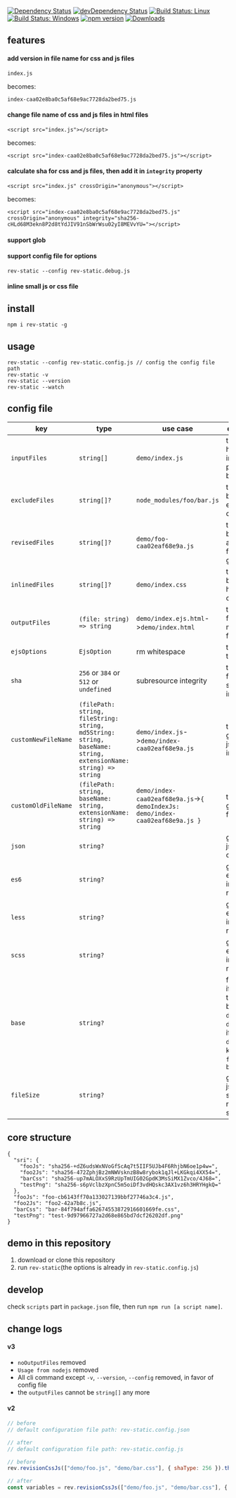 [![Dependency Status](https://david-dm.org/plantain-00/rev-static.svg)](https://david-dm.org/plantain-00/rev-static)
[![devDependency Status](https://david-dm.org/plantain-00/rev-static/dev-status.svg)](https://david-dm.org/plantain-00/rev-static#info=devDependencies)
[![Build Status: Linux](https://travis-ci.org/plantain-00/rev-static.svg?branch=master)](https://travis-ci.org/plantain-00/rev-static)
[![Build Status: Windows](https://ci.appveyor.com/api/projects/status/github/plantain-00/rev-static?branch=master&svg=true)](https://ci.appveyor.com/project/plantain-00/rev-static/branch/master)
[![npm version](https://badge.fury.io/js/rev-static.svg)](https://badge.fury.io/js/rev-static)
[![Downloads](https://img.shields.io/npm/dm/rev-static.svg)](https://www.npmjs.com/package/rev-static)

## features

#### add version in file name for css and js files

`index.js`

becomes:

`index-caa02e8ba0c5af68e9ac7728da2bed75.js`

#### change file name of css and js files in html files

`<script src="index.js"></script>`

becomes:

`<script src="index-caa02e8ba0c5af68e9ac7728da2bed75.js"></script>`

#### calculate sha for css and js files, then add it in `integrity` property

`<script src="index.js" crossOrigin="anonymous"></script>`

becomes:

`<script src="index-caa02e8ba0c5af68e9ac7728da2bed75.js" crossOrigin="anonymous" integrity="sha256-cHLd68M3ekn8P2d8tYdJIV91nSbWrWsu02yI8MEVvYU="></script>`

#### support glob

#### support config file for options

`rev-static --config rev-static.debug.js`

#### inline small js or css file

## install

`npm i rev-static -g`

## usage

```text
rev-static --config rev-static.config.js // config the config file path
rev-static -v
rev-static --version
rev-static --watch
```

## config file

key | type | use case | description
--- | --- | --- | ---
`inputFiles` | `string[]` | `demo/index.js` | the js, css, html and image file paths, can be glob
`excludeFiles` | `string[]?` | `node_modules/foo/bar.js` | the files will be excluded, can be glob
`revisedFiles` | `string[]?` | `demo/foo-caa02eaf68e9a.js` | the files will be regarded as revised files, can be glob
`inlinedFiles` | `string[]?` | `demo/index.css` | the files will be inlined to html files, can be glob
`outputFiles` | `(file: string) => string` | `demo/index.ejs.html`->`demo/index.html` | the output files mapping function
`ejsOptions` | `EjsOption` | rm whitespace | the options to ejs
`sha` | `256` or `384` or `512` or `undefined` | subresource integrity | the sha type for subresource integrity
`customNewFileName` | `(filePath: string, fileString: string, md5String: string, baseName: string, extensionName: string) => string` | `demo/index.js`->`demo/index-caa02eaf68e9a.js` | the rule of generated js, css, image file
`customOldFileName` | `(filePath: string, baseName: string, extensionName: string) => string` | `demo/index-caa02eaf68e9a.js`->`{ demoIndexJs: demo/index-caa02eaf68e9a.js }` | the rule to get revised file's key
`json` | `string?` | | generate json file for other use
`es6` | `string?` | | generate es6 file for image resources
`less` | `string?` | | generate es6 file for image resources
`scss` | `string?` | | generate es6 file for image resources
`base` | `string?` | | for example, if no `base`, the key will be `demoFooJs` or `demoBarCss`, if the `base` is `demo`, the key will be `fooJs` or `barCss`
`fileSize` | `string?` | | generate a json file to show the resource file size

## core structure

```
{
  "sri": {
    "fooJs": "sha256-+dZ6udsWxNVoGfScAq7t5IIF5UJb4F6RhjbN6oe1p4w=",
    "foo2Js": "sha256-472ZphjBz2mNWVsknzB8w8rybok1qJl+LKGkqi4XX54=",
    "barCss": "sha256-up7mALOXxS9RzUpTmUIG02GpdK3MsSiMX1Zvco/4J68=",
    "testPng": "sha256-s6pVclbzXpnC5m5oiDf3vdHQskc3AX1vz6h3HRYHgkQ="
  },
  "fooJs": "foo-cb6143ff70a133027139bbf27746a3c4.js",
  "foo2Js": "foo2-42a7b8c.js",
  "barCss": "bar-84f794affa62674553872916601669fe.css",
  "testPng": "test-9d97966727a2d68e865bd7dcf26202df.png"
}
```

## demo in this repository

1. download or clone this repository
2. run `rev-static`(the options is already in `rev-static.config.js`)

## develop

check `scripts` part in `package.json` file, then run `npm run [a script name]`.

## change logs

#### v3

+ `noOutputFiles` removed
+ `Usage from nodejs` removed
+ All cli command except `-v`, `--version`, `--config` removed, in favor of config file
+ the `outputFiles` cannot be `string[]` any more

#### v2

```js
// before
// default configuration file path: rev-static.config.json

// after
// default configuration file path: rev-static.config.js
```

```js
// before
rev.revisionCssJs(["demo/foo.js", "demo/bar.css"], { shaType: 256 }).then(variables => { });

// after
const variables = rev.revisionCssJs(["demo/foo.js", "demo/bar.css"], { shaType: 256 });
```
